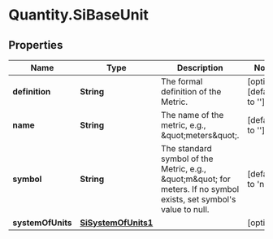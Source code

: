 # Quantity.SiBaseUnit

## Properties
Name | Type | Description | Notes
------------ | ------------- | ------------- | -------------
**definition** | **String** | The formal definition of the Metric. | [optional] [default to &#39;&#39;]
**name** | **String** | The name of the metric, e.g., \&quot;meters\&quot;. | [default to &#39;&#39;]
**symbol** | **String** | The standard symbol of the Metric, e.g., \&quot;m\&quot; for meters. If no symbol exists, set symbol&#39;s value to null. | [default to &#39;null&#39;]
**systemOfUnits** | [**SiSystemOfUnits1**](SiSystemOfUnits1.md) |  | [optional] 


